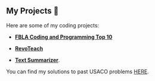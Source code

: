 

## My Projects 🚀

Here are some of my coding projects:

- [**FBLA Coding and Programming Top 10**](https://github.com/Ertugrul12345/FBLA-Coding-and-programming)  

- [**RevoTeach**](https://github.com/Ertugrul12345/RevoTeach/tree/main)  

- [**Text Summarizer**](https://github.com/Ertugrul12345/AI-Note-Summarizer).  



You can find my solutions to past USACO problems [HERE](https://github.com/Ertugrul12345/Usaco-Solutions/tree/main).
